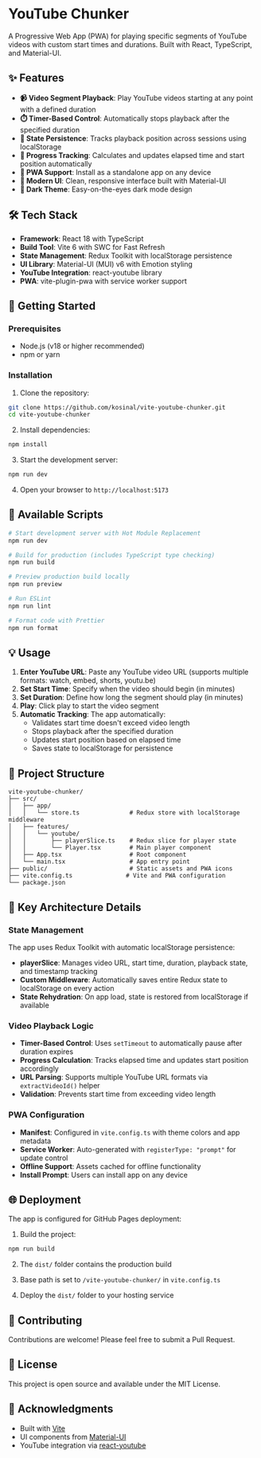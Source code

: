# YouTube Chunker

A Progressive Web App (PWA) for playing specific segments of YouTube videos with custom start times and durations. Built with React, TypeScript, and Material-UI.

## ✨ Features

- **📹 Video Segment Playback**: Play YouTube videos starting at any point with a defined duration
- **⏱️ Timer-Based Control**: Automatically stops playback after the specified duration
- **💾 State Persistence**: Tracks playback position across sessions using localStorage
- **🎯 Progress Tracking**: Calculates and updates elapsed time and start position automatically
- **📱 PWA Support**: Install as a standalone app on any device
- **🎨 Modern UI**: Clean, responsive interface built with Material-UI
- **🌙 Dark Theme**: Easy-on-the-eyes dark mode design

## 🛠️ Tech Stack

- **Framework**: React 18 with TypeScript
- **Build Tool**: Vite 6 with SWC for Fast Refresh
- **State Management**: Redux Toolkit with localStorage persistence
- **UI Library**: Material-UI (MUI) v6 with Emotion styling
- **YouTube Integration**: react-youtube library
- **PWA**: vite-plugin-pwa with service worker support

## 🚀 Getting Started

### Prerequisites

- Node.js (v18 or higher recommended)
- npm or yarn

### Installation

1. Clone the repository:

```bash
git clone https://github.com/kosinal/vite-youtube-chunker.git
cd vite-youtube-chunker
```

2. Install dependencies:

```bash
npm install
```

3. Start the development server:

```bash
npm run dev
```

4. Open your browser to `http://localhost:5173`

## 📝 Available Scripts

```bash
# Start development server with Hot Module Replacement
npm run dev

# Build for production (includes TypeScript type checking)
npm run build

# Preview production build locally
npm run preview

# Run ESLint
npm run lint

# Format code with Prettier
npm run format
```

## 💡 Usage

1. **Enter YouTube URL**: Paste any YouTube video URL (supports multiple formats: watch, embed, shorts, youtu.be)
2. **Set Start Time**: Specify when the video should begin (in minutes)
3. **Set Duration**: Define how long the segment should play (in minutes)
4. **Play**: Click play to start the video segment
5. **Automatic Tracking**: The app automatically:
   - Validates start time doesn't exceed video length
   - Stops playback after the specified duration
   - Updates start position based on elapsed time
   - Saves state to localStorage for persistence

## 📁 Project Structure

```
vite-youtube-chunker/
├── src/
│   ├── app/
│   │   └── store.ts              # Redux store with localStorage middleware
│   ├── features/
│   │   └── youtube/
│   │       ├── playerSlice.ts    # Redux slice for player state
│   │       └── Player.tsx        # Main player component
│   ├── App.tsx                   # Root component
│   └── main.tsx                  # App entry point
├── public/                       # Static assets and PWA icons
├── vite.config.ts               # Vite and PWA configuration
└── package.json
```

## 🔧 Key Architecture Details

### State Management

The app uses Redux Toolkit with automatic localStorage persistence:

- **playerSlice**: Manages video URL, start time, duration, playback state, and timestamp tracking
- **Custom Middleware**: Automatically saves entire Redux state to localStorage on every action
- **State Rehydration**: On app load, state is restored from localStorage if available

### Video Playback Logic

- **Timer-Based Control**: Uses `setTimeout` to automatically pause after duration expires
- **Progress Calculation**: Tracks elapsed time and updates start position accordingly
- **URL Parsing**: Supports multiple YouTube URL formats via `extractVideoId()` helper
- **Validation**: Prevents start time from exceeding video length

### PWA Configuration

- **Manifest**: Configured in `vite.config.ts` with theme colors and app metadata
- **Service Worker**: Auto-generated with `registerType: "prompt"` for update control
- **Offline Support**: Assets cached for offline functionality
- **Install Prompt**: Users can install app on any device

## 🌐 Deployment

The app is configured for GitHub Pages deployment:

1. Build the project:

```bash
npm run build
```

2. The `dist/` folder contains the production build

3. Base path is set to `/vite-youtube-chunker/` in `vite.config.ts`

4. Deploy the `dist/` folder to your hosting service

## 🤝 Contributing

Contributions are welcome! Please feel free to submit a Pull Request.

## 📄 License

This project is open source and available under the MIT License.

## 🙏 Acknowledgments

- Built with [Vite](https://vitejs.dev/)
- UI components from [Material-UI](https://mui.com/)
- YouTube integration via [react-youtube](https://github.com/tjallingt/react-youtube)
